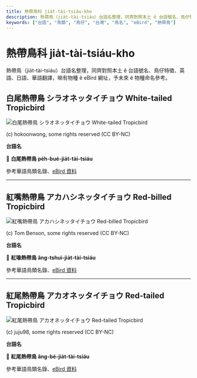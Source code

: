 ```yaml
---
title: 熱帶鳥科 jia̍t-tài-tsiáu-kho
description: 熱帶鳥（jia̍t-tài-tsiáu）台語名整理，同齊對照本土 ê 台語號名、鳥仔特徵、英語、日語、華語翻譯，嘛有物種 ê eBird 網址，予未來 ê 物種命名參考。
keywords: ["台語", "鳥類", "鳥仔", "台灣", "鳥名", "eBird", "熱帶鳥"]
---
```


# 熱帶鳥科 jia̍t-tài-tsiáu-kho

熱帶鳥（jia̍t-tài-tsiáu）台語名整理，同齊對照本土 ê 台語號名、鳥仔特徵、英語、日語、華語翻譯，嘛有物種 ê eBird 網址，予未來 ê 物種命名參考。

## 白尾熱帶鳥 シラオネッタイチョウ White-tailed Tropicbird

![白尾熱帶鳥 シラオネッタイチョウ White-tailed Tropicbird](https://inaturalist-open-data.s3.amazonaws.com/photos/58912831/medium.jpg)

(c) hokoonwong, some rights reserved (CC BY-NC)

**台語名**

🎯 **白尾熱帶鳥 pe̍h-bué-jia̍t-tài-tsiáu**

參考華語鳥類名錄、[eBird 資料](https://ebird.org/species/whttro)

---

## 紅嘴熱帶鳥 アカハシネッタイチョウ Red-billed Tropicbird

![紅嘴熱帶鳥 アカハシネッタイチョウ Red-billed Tropicbird](https://inaturalist-open-data.s3.amazonaws.com/photos/161427459/medium.jpg)

(c) Tom Benson, some rights reserved (CC BY-NC)

**台語名**

🎯 **紅喙熱帶鳥 âng-tshuì-jia̍t-tài-tsiáu**

參考華語鳥類名錄、[eBird 資料](https://ebird.org/species/rebtro)

---

## 紅尾熱帶鳥 アカオネッタイチョウ Red-tailed Tropicbird

![紅尾熱帶鳥 アカオネッタイチョウ Red-tailed Tropicbird](https://inaturalist-open-data.s3.amazonaws.com/photos/59723853/medium.jpg)

(c) juju98, some rights reserved (CC BY-NC)

**台語名**

🎯 **紅尾熱帶鳥 âng-bé-jia̍t-tài-tsiáu**

參考華語鳥類名錄、[eBird 資料](https://ebird.org/species/rettro)

